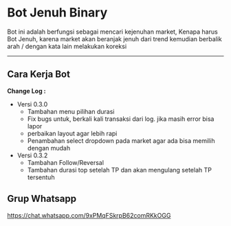 Bot Jenuh Binary
=============

Bot ini adalah berfungsi sebagai mencari kejenuhan market,
Kenapa harus Bot Jenuh, karena market akan beranjak jenuh dari trend kemudian berbalik arah / dengan kata lain melakukan koreksi

----------

Cara Kerja Bot
--------------

**Change Log :**

 - Versi 0.3.0
	 - Tambahan menu pilihan durasi
	 - Fix bugs untuk, berkali kali transaksi dari log. jika masih error bisa lapor
	 - perbaikan layout agar lebih rapi
	 - Penambahan select dropdown pada market agar ada bisa memilih dengan mudah
 - Versi 0.3.2
	 - Tambahan Follow/Reversal
	 - Tambahan durasi top setelah TP dan akan mengulang setelah TP tersentuh

Grup Whatsapp
-------------
https://chat.whatsapp.com/9xPMqFSkrpB62comRKkOGG


